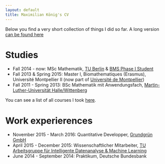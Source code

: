 ```yaml
---
layout: default
title: Maximilian König's CV
---
```


Below you find a very short collection of things I did so far. A long version [can be found here](https://maxkoe.github.com/cv.pdf)

# Studies

- Fall 2014 - now: MSc Mathematik, [TU Berlin](www.tu-berlin.de) & [BMS Phase I Student](www.math-berlin.de)
- Fall 2013 & Spring 2015: Master I, Biomathematiques (Erasmus), Université Montpellier II (now part of [Université de Montpellier](www.umontpellier.fr))
- Fall 2011 - Spring 2013: BSc Mathematik mit Anwendungsfach, [Martin-Luther-Universität Halle/Wittenberg](www.uni-halle.de)

You can see a list of all courses I took [here](courses.html).

# Work experierences

- November 2015 - March 2016: Quantitative Developper, [Grundgrün GmbH](www.grundgruen.de)
- April 2015 - December 2015: Wissenschaftlicher Mitarbeiter, [TU Arbeitsgruppe für Intelligente Datenanalyse & Machine Learning](ml.tu-berlin.de)
- June 2014 - September 2014: Praktikum, Deutsche Bundesbank
